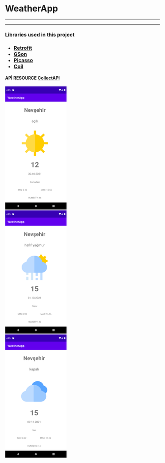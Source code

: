 # WeatherApp
<hr>
<hr>
<h3>Libraries used in this project<h3>
<ul>
  <li><a href="https://square.github.io/retrofit/" target="_blank">Retrofit</a></li>
  <li><a href="https://github.com/google/gson" target="_blank">GSon</a></li>
  <li><a href="https://square.github.io/picasso/" target="_blank">Picasso</a></li>
  <li><a href="https://github.com/coil-kt/coil" target="_blank">Coil</a></li>
 </ul>
 <h4>APİ RESOURCE <a href="https://collectapi.com/tr/api/weather/hava-durumu-api" target="_blank">CollectAPI</a></h4>
<img src="images/Screenshot_20211028_193518.png" width="200" height="400">
<br>
<img src="images/Screenshot_20211028_193531.png" width="200" height="400">
<br>
<img src="images/Screenshot_20211028_193540.png" width="200" height="400">
